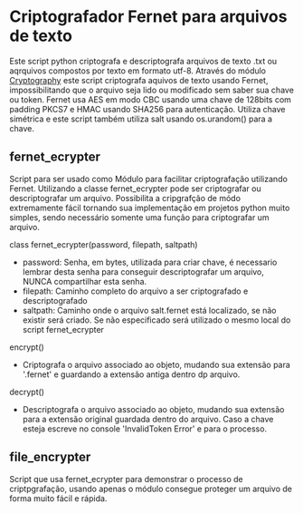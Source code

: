 # Criptografador Fernet para arquivos de texto

Este script python criptografa e descriptografa arquivos de texto .txt ou aqrquivos compostos por texto em formato utf-8.
Através do módulo [Cryptography](https://github.com/pyca/cryptography) este script criptografa aquivos de texto usando Fernet, impossibilitando que o arquivo seja lido ou modificado sem saber sua chave ou token. Fernet usa AES em modo CBC usando uma chave de 128bits com padding PKCS7 e HMAC usando SHA256 para autenticação. Utiliza chave simétrica e este script também utiliza salt usando os.urandom() para a chave.

## fernet_ecrypter
Script para ser usado como Módulo para facilitar criptografação utilizando Fernet. Utilizando a classe fernet_ecrypter pode ser criptografar ou descriptografar um arquivo. Possibilita a cripgrafção de módo extremamente fácil tornando sua implementação em projetos python muito simples, sendo necessário somente uma função para criptografar um arquivo.

class fernet_ecrypter(password, filepath, saltpath)
 - password: Senha, em bytes, utilizada para criar chave, é necessario lembrar desta senha para conseguir descriptografar um arquivo, NUNCA compartilhar esta senha.
 - filepath: Caminho completo do arquivo a ser criptografado e descriptografado
 - saltpath: Caminho onde o arquivo salt.fernet está localizado, se não existir será criado. Se não especificado será utilizado o mesmo local do script fernet_ecrypter

encrypt()
 - Criptografa o arquivo associado ao objeto, mudando sua extensão para '.fernet' e guardando a extensão antiga dentro dp arquivo.

decrypt()
 - Descriptografa o arquivo associado ao objeto, mudando sua extensão para a extensão original guardada dentro do arquivo. Caso a chave esteja escreve no console 'InvalidToken Error' e para o processo.

## file_encrypter
Script que usa fernet_ecrypter para demonstrar o processo de criptpgrafação, usando apenas o módulo consegue proteger um arquivo de forma muito fácil e rápida.
